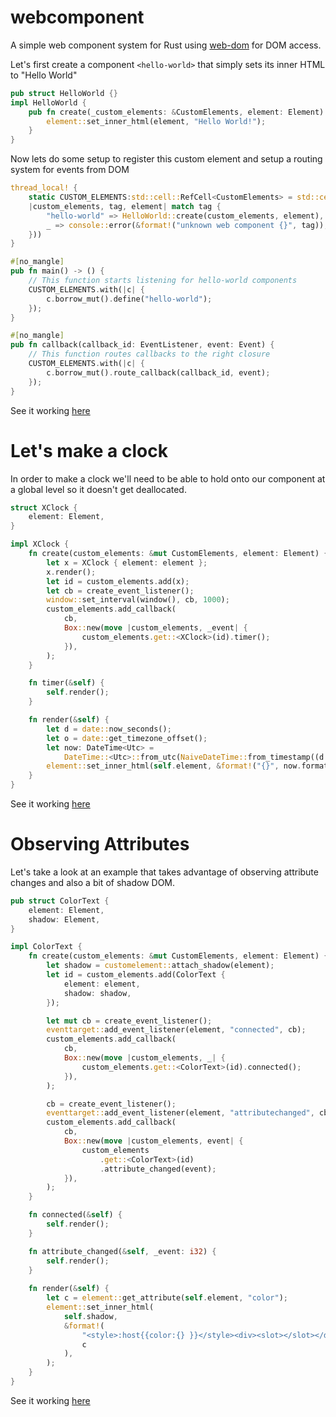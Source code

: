# webcomponent
A simple web component system for Rust using [web-dom](https://github.com/web-dom/web-dom) for DOM access.

Let's first create a component `<hello-world>` that simply sets its inner HTML to "Hello World"

```rust
pub struct HelloWorld {}
impl HelloWorld {
    pub fn create(_custom_elements: &CustomElements, element: Element) {
        element::set_inner_html(element, "Hello World!");
    }
}
```

Now lets do some setup to register this custom element and setup a routing system for events from DOM

```rust
thread_local! {
    static CUSTOM_ELEMENTS:std::cell::RefCell<CustomElements> = std::cell::RefCell::new(CustomElements::new(
    |custom_elements, tag, element| match tag {
        "hello-world" => HelloWorld::create(custom_elements, element),
        _ => console::error(&format!("unknown web component {}", tag)),
    }))
}

#[no_mangle]
pub fn main() -> () {
    // This function starts listening for hello-world components
    CUSTOM_ELEMENTS.with(|c| {
        c.borrow_mut().define("hello-world");
    });
}

#[no_mangle]
pub fn callback(callback_id: EventListener, event: Event) {
    // This function routes callbacks to the right closure
    CUSTOM_ELEMENTS.with(|c| {
        c.borrow_mut().route_callback(callback_id, event);
    });
}
```

See it working [here](https://richardanaya.github.io/webcomponent/examples/helloworld/)



# Let's make a clock

In order to make a clock we'll need to be able to hold onto our component at a global level so it doesn't get deallocated.

```rust
struct XClock {
    element: Element,
}

impl XClock {
    fn create(custom_elements: &mut CustomElements, element: Element) {
        let x = XClock { element: element };
        x.render();
        let id = custom_elements.add(x);
        let cb = create_event_listener();
        window::set_interval(window(), cb, 1000);
        custom_elements.add_callback(
            cb,
            Box::new(move |custom_elements, _event| {
                custom_elements.get::<XClock>(id).timer();
            }),
        );
    }

    fn timer(&self) {
        self.render();
    }

    fn render(&self) {
        let d = date::now_seconds();
        let o = date::get_timezone_offset();
        let now: DateTime<Utc> =
            DateTime::<Utc>::from_utc(NaiveDateTime::from_timestamp((d - (o * 60)) as i64, 0), Utc);
        element::set_inner_html(self.element, &format!("{}", now.format("%I:%M:%S %p")));
    }
}
```

See it working [here](https://richardanaya.github.io/webcomponent/examples/xclock/)

# Observing Attributes

Let's take a look at an example that takes advantage of observing attribute changes and also a bit of shadow DOM.

```rust
pub struct ColorText {
    element: Element,
    shadow: Element,
}

impl ColorText {
    fn create(custom_elements: &mut CustomElements, element: Element) {
        let shadow = customelement::attach_shadow(element);
        let id = custom_elements.add(ColorText {
            element: element,
            shadow: shadow,
        });

        let mut cb = create_event_listener();
        eventtarget::add_event_listener(element, "connected", cb);
        custom_elements.add_callback(
            cb,
            Box::new(move |custom_elements, _| {
                custom_elements.get::<ColorText>(id).connected();
            }),
        );

        cb = create_event_listener();
        eventtarget::add_event_listener(element, "attributechanged", cb);
        custom_elements.add_callback(
            cb,
            Box::new(move |custom_elements, event| {
                custom_elements
                    .get::<ColorText>(id)
                    .attribute_changed(event);
            }),
        );
    }

    fn connected(&self) {
        self.render();
    }

    fn attribute_changed(&self, _event: i32) {
        self.render();
    }
    
    fn render(&self) {
        let c = element::get_attribute(self.element, "color");
        element::set_inner_html(
            self.shadow,
            &format!(
                "<style>:host{{color:{} }}</style><div><slot></slot></div>",
                c
            ),
        );
    }
}
```

See it working [here](https://richardanaya.github.io/webcomponent/examples/colortext/)
